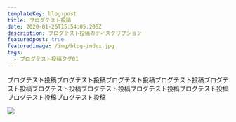 ```yaml
---
templateKey: blog-post
title: ブログテスト投稿
date: 2020-01-26T15:54:05.205Z
description: ブログテスト投稿のディスクリプション
featuredpost: true
featuredimage: /img/blog-index.jpg
tags:
  - ブログテスト投稿タグ01
---
```

ブログテスト投稿ブログテスト投稿ブログテスト投稿ブログテスト投稿ブログテスト投稿ブログテスト投稿ブログテスト投稿ブログテスト投稿ブログテスト投稿ブログテスト投稿ブログテスト投稿

![](/img/flavor_wheel.jpg)
